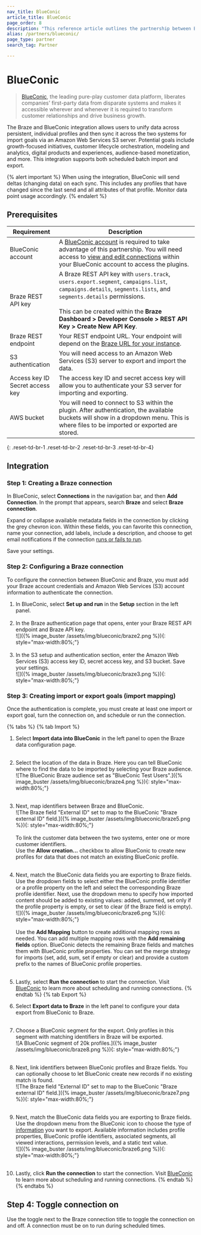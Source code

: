 ```yaml
---
nav_title: BlueConic
article_title: BlueConic
page_order: 8
description: "This reference article outlines the partnership between Braze and BlueConic, a leading pure-play customer data platform, allowing you to unify data across persistent, individual profiles and then sync it across the two systems for import goals via an Amazon Web Services S3 server."
alias: /partners/blueconic/
page_type: partner
search_tag: Partner

---
```


# BlueConic

> [BlueConic][1], the leading pure-play customer data platform, liberates companies' first-party data from disparate systems and makes it accessible wherever and whenever it is required to transform customer relationships and drive business growth. 

The Braze and BlueConic integration allows users to unify data across persistent, individual profiles and then sync it across the two systems for import goals via an Amazon Web Services S3 server. Potential goals include growth-focused initiatives, customer lifecycle orchestration, modeling and analytics, digital products and experiences, audience-based monetization, and more. This integration supports both scheduled batch import and export. 

{% alert important %}
When using the integration, BlueConic will send deltas (changing data) on each sync. This includes any profiles that have changed since the last send and all attributes of that profile. Monitor data point usage accordingly.
{% endalert %}

## Prerequisites

| Requirement | Description |
| --- | --- |
| BlueConic account | A [BlueConic account][1] is required to take advantage of this partnership. You will need access to [view and edit connections][4] within your BlueConic account to access the plugins. |
| Braze REST API key | A Braze REST API key with `users.track`, `users.export.segment`, `campaigns.list`, `campaigns.details`, `segments.lists`, and `segments.details` permissions. <br><br> This can be created within the **Braze Dashboard > Developer Console > REST API Key > Create New API Key**. |
| Braze REST endpoint | Your REST endpoint URL. Your endpoint will depend on the [Braze URL for your instance][2]. |
| S3 authentication | You will need access to an Amazon Web Services (S3) server to export and import the data. |
| Access key ID<br>Secret access key | The access key ID and secret access key will allow you to authenticate your S3 server for importing and exporting. |
| AWS bucket | You will need to connect to S3 within the plugin. After authentication, the available buckets will show in a dropdown menu. This is where files to be imported or exported are stored. |
{: .reset-td-br-1 .reset-td-br-2 .reset-td-br-3 .reset-td-br-4}

## Integration

### Step 1: Creating a Braze connection

In BlueConic, select **Connections** in the navigation bar, and then **Add Connection**. In the prompt that appears, search **Braze** and select **Braze connection**. 

Expand or collapse available metadata fields in the connection by clicking the grey chevron icon. Within these fields, you can favorite this connection, name your connection, add labels, include a description, and choose to get email notifications if the connection [runs or fails to run][5]. 

Save your settings.

### Step 2: Configuring a Braze connection

To configure the connection between BlueConic and Braze, you must add your Braze account credentials and Amazon Web Services (S3) account information to authenticate the connection. 

1. In BlueConic, select **Set up and run** in the **Setup** section in the left panel.<br><br>
2. In the Braze authentication page that opens, enter your Braze REST API endpoint and Braze API key.<br>
![]({% image_buster /assets/img/blueconic/braze2.png %}){: style="max-width:80%;"}<br><br>
3. In the S3 setup and authentication section, enter the Amazon Web Services (S3) access key ID, secret access key, and S3 bucket. Save your settings. <br>![]({% image_buster /assets/img/blueconic/braze3.png %}){: style="max-width:80%;"}

### Step 3: Creating import or export goals (import mapping)

Once the authentication is complete, you must create at least one import or export goal, turn the connection on, and schedule or run the connection.

{% tabs %}
{% tab Import %}

1. Select **Import data into BlueConic** in the left panel to open the Braze data configuration page.<br><br>
2. Select the location of the data in Braze. Here you can tell BlueConic where to find the data to be imported by selecting your Braze audience.<br>![The BlueConic Braze audience set as "BlueConic Test Users".]({% image_buster /assets/img/blueconic/braze4.png %}){: style="max-width:80%;"}<br><br>
3. Next, map identifiers between Braze and BlueConic. <br>![The Braze field "External ID" set to map to the BlueConic "Braze external ID" field.]({% image_buster /assets/img/blueconic/braze5.png %}){: style="max-width:80%;"}<br><br> To link the customer data between the two systems, enter one or more customer identifiers.<br>Use the **Allow creation...** checkbox to allow BlueConic to create new profiles for data that does not match an existing BlueConic profile.<br><br>
4. Next, match the BlueConic data fields you are exporting to Braze fields. Use the dropdown fields to select either the BlueConic profile identifier or a profile property on the left and select the corresponding Braze profile identifier. Next, use the dropdown menu to specify how imported content should be added to existing values: added, summed, set only if the profile property is empty, or set to clear (if the Braze field is empty).<br>![]({% image_buster /assets/img/blueconic/braze6.png %}){: style="max-width:80%;"}<br><br>Use the **Add Mapping** button to create additional mapping rows as needed. You can add multiple mapping rows with the **Add remaining fields** option. BlueConic detects the remaining Braze fields and matches them with BlueConic profile properties. You can set the merge strategy for imports (set, add, sum, set if empty or clear) and provide a custom prefix to the names of BlueConic profile properties.<br><br>
5. Lastly, select **Run the connection** to start the connection. Visit [BlueConic](https://support.blueconic.com/hc/en-us/articles/205957522-Scheduling-Connections) to learn more about scheduling and running connections.
{% endtab %}
{% tab Export %}

1. Select **Export data to Braze** in the left panel to configure your data export from BlueConic to Braze.<br><br>
2. Choose a BlueConic segment for the export. Only profiles in this segment with matching identifiers in Braze will be exported.<br>![A BlueConic segment of 20k profiles.]({% image_buster /assets/img/blueconic/braze8.png %}){: style="max-width:80%;"}<br><br>
3. Next, link identifiers between BlueConic profiles and Braze fields. You can optionally choose to let BlueConic create new records if no existing match is found.<br>![The Braze field "External ID" set to map to the BlueConic "Braze external ID" field.]({% image_buster /assets/img/blueconic/braze7.png %}){: style="max-width:80%;"}<br><br>
4. Next, match the BlueConic data fields you are exporting to Braze fields. Use the dropdown menu from the BlueConic icon to choose the type of [information](https://support.blueconic.com/hc/en-us/articles/4405501836955-Braze-Connection#creating-export-goals) you want to export. Available information includes profile properties, BlueConic profile identifiers, associated segments, all viewed interactions, permission levels, and a static text value.<br>![]({% image_buster /assets/img/blueconic/braze6.png %}){: style="max-width:80%;"}<br><br>
5. Lastly, click **Run the connection** to start the connection. Visit [BlueConic](https://support.blueconic.com/hc/en-us/articles/205957522-Scheduling-Connections) to learn more about scheduling and running connections.
{% endtab %}
{% endtabs %}

## Step 4: Toggle connection on

Use the toggle next to the Braze connection title to toggle the connection on and off. A connection must be on to run during scheduled times. 

[1]: https://www.blueconic.com/
[2]: https://portal.aws.amazon.com/billing/signup#/start
[3]: https://console.aws.amazon.com/iam/home?#security_credential
[4]: https://support.blueconic.com/hc/en-us/articles/202607121-BlueConic-Roles
[5]: https://support.blueconic.com/hc/en-us/articles/205957522#h_01F4VR7SG7NKB3FMQXCB2Q8JNZ